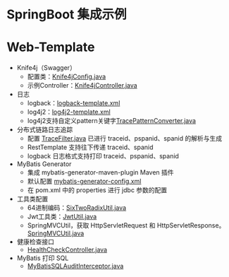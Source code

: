# SpringBoot 集成示例

# Web-Template
- Knife4j（Swagger）
  - 配置类：[Knife4jConfig.java](web-template%2Fsrc%2Fmain%2Fjava%2Fcom%2Fexample%2Fconfig%2FKnife4jConfig.java)
  - 示例Controller：[Knife4jController.java](web-template%2Fsrc%2Fmain%2Fjava%2Fcom%2Fexample%2Fcontroller%2Fknife4j%2FKnife4jController.java)
- 日志
  - logback：[logback-template.xml](web-template%2Fsrc%2Fmain%2Fresources%2Flogback-template.xml)
  - log4j2：[log4j2-template.xml](web-template%2Fsrc%2Fmain%2Fresources%2Flog4j2-template.xml)
  - log4j2支持自定义pattern关键字[TracePatternConverter.java](web-template%2Fsrc%2Fmain%2Fjava%2Fcom%2Fexample%2Fconfig%2Flog4j2%2FTracePatternConverter.java)
- 分布式链路日志追踪
  - 配置 [TraceFilter.java](web-template%2Fsrc%2Fmain%2Fjava%2Fcom%2Fexample%2Ffilter%2FTraceFilter.java) 已进行 traceid、pspanid、spanid 的解析与生成
  - RestTemplate 支持往下传递 traceid、spanid
  - logback 日志格式支持打印 traceid、pspanid、spanid
- MyBatis Generator
  - 集成 mybatis-generator-maven-plugin Maven 插件
  - 默认配置 [mybatis-generator-config.xml](web-template%2Fsrc%2Fmain%2Fresources%2Fmybatis-generator-config.xml)
  - 在 pom.xml 中的 properties 进行 jdbc 参数的配置
- 工具类配置
  - 64进制编码：[SixTwoRadixUtil.java](web-template%2Fsrc%2Fmain%2Fjava%2Fcom%2Fexample%2Futil%2FSixTwoRadixUtil.java)
  - Jwt工具类：[JwtUtil.java](web-template%2Fsrc%2Fmain%2Fjava%2Fcom%2Fexample%2Futil%2FJwtUtil.java)
  - SpringMVCUtil，获取 HttpServletRequest 和 HttpServletResponse。[SpringMVCUtil.java](web-template%2Fsrc%2Fmain%2Fjava%2Fcom%2Fexample%2Futil%2FSpringMVCUtil.java)
- 健康检查接口
  - [HealthCheckController.java](web-template%2Fsrc%2Fmain%2Fjava%2Fcom%2Fexample%2Fcontroller%2FHealthCheckController.java)
- MyBatis 打印 SQL
  - [MyBatisSQLAuditInterceptor.java](web-template%2Fsrc%2Fmain%2Fjava%2Fcom%2Fexample%2Fconfig%2Fmybatis%2FMyBatisSQLAuditInterceptor.java)